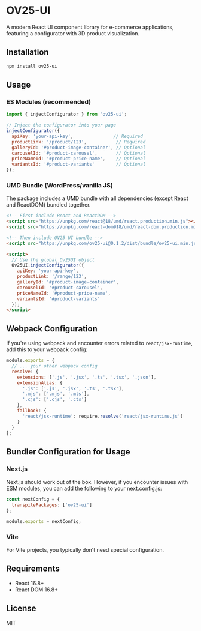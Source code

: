 # OV25-UI

A modern React UI component library for e-commerce applications, featuring a configurator with 3D product visualization.

## Installation

```bash
npm install ov25-ui
```

## Usage

### ES Modules (recommended)

```javascript
import { injectConfigurator } from 'ov25-ui';

// Inject the configurator into your page
injectConfigurator({
  apiKey: 'your-api-key',               // Required
  productLink: '/product/123',           // Required
  galleryId: '#product-image-container', // Optional
  carouselId: '#product-carousel',       // Optional
  priceNameId: '#product-price-name',    // Optional
  variantsId: '#product-variants'        // Optional
});
```

### UMD Bundle (WordPress/vanilla JS)

The package includes a UMD bundle with all dependencies (except React and ReactDOM) bundled together.

```html
<!-- First include React and ReactDOM -->
<script src="https://unpkg.com/react@18/umd/react.production.min.js"></script>
<script src="https://unpkg.com/react-dom@18/umd/react-dom.production.min.js"></script>

<!-- Then include OV25 UI bundle -->
<script src="https://unpkg.com/ov25-ui@0.1.2/dist/bundle/ov25-ui.min.js"></script>

<script>
  // Use the global Ov25UI object
  Ov25UI.injectConfigurator({
    apiKey: 'your-api-key',
    productLink: '/range/123',
    galleryId: '#product-image-container',
    carouselId: '#product-carousel',
    priceNameId: '#product-price-name',
    variantsId: '#product-variants'
  });
</script>
```

## Webpack Configuration

If you're using webpack and encounter errors related to `react/jsx-runtime`, add this to your webpack config:

```js
module.exports = {
  // ... your other webpack config
  resolve: {
    extensions: ['.js', '.jsx', '.ts', '.tsx', '.json'],
    extensionAlias: {
      '.js': ['.js', '.jsx', '.ts', '.tsx'],
      '.mjs': ['.mjs', '.mts'],
      '.cjs': ['.cjs', '.cts']
    },
    fallback: {
      'react/jsx-runtime': require.resolve('react/jsx-runtime.js')
    }
  }
};
```

## Bundler Configuration for Usage

### Next.js

Next.js should work out of the box. However, if you encounter issues with ESM modules, you can add the following to your next.config.js:

```js
const nextConfig = {
  transpilePackages: ['ov25-ui']
};

module.exports = nextConfig;
```

### Vite

For Vite projects, you typically don't need special configuration.

## Requirements

* React 16.8+
* React DOM 16.8+

## License

MIT
